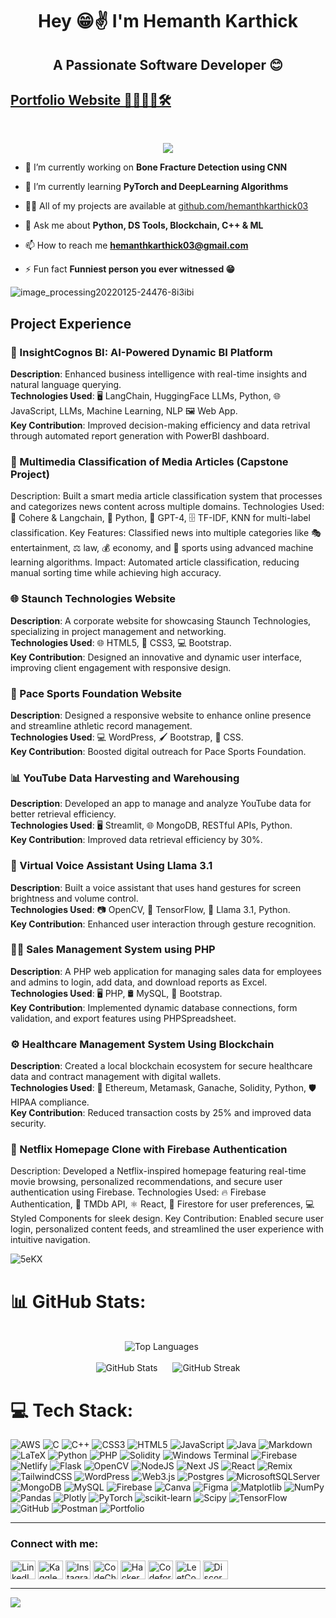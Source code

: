 <h1 align="center" style="-webkit-animation: tracking-in-expand 0.7s cubic-bezier(0.215, 0.610, 0.355, 1.000) both; animation: tracking-in-expand 0.7s cubic-bezier(0.215, 0.610, 0.355, 1.000) both;">
Hey 😁✌️ I'm Hemanth Karthick </h1>
<h2 align="center">A Passionate Software Developer 😊</h2>
<h2><a href="https://hemanthkarthick.vercel.app/">Portfolio Website 🤖🧑🏻‍💻🛠️</a></h2>
</br>
<p align="center"><img src="https://cdn.dribbble.com/users/8619169/screenshots/16424581/media/8a91ad52c7c6cf7562224989d07da8e4.gif"></p>

- 🔭 I’m currently working on **Bone Fracture Detection using CNN**

- 🌱 I’m currently learning **PyTorch and DeepLearning Algorithms**

- 👨‍💻 All of my projects are available at [github.com/hemanthkarthick03](https://github.com/hemanthkarthick03)

- 💬 Ask me about **Python, DS Tools, Blockchain, C++ & ML**

- 📫 How to reach me **hemanthkarthick03@gmail.com**

- ⚡ Fun fact **Funniest person you ever witnessed 😁**


![image_processing20220125-24476-8i3ibi](https://github.com/phoenix-mp3/phoenix-mp3/assets/128579996/9298f92a-05de-45da-875f-64bfd4efebd3)


## Project Experience <br />

### 🧠 InsightCognos BI: AI-Powered Dynamic BI Platform
**Description**: Enhanced business intelligence with real-time insights and natural language querying.  
**Technologies Used**: 🖥️ LangChain, HuggingFace LLMs, Python, 🌐 JavaScript, LLMs, Machine Learning, NLP 🖼️ Web App.  
**Key Contribution**: Improved decision-making efficiency and data retrival through automated report generation with PowerBI dashboard.

### 📰 Multimedia Classification of Media Articles (Capstone Project)
Description: Built a smart media article classification system that processes and categorizes news content across multiple domains.
Technologies Used: 🧠 Cohere & Langchain, 🐍 Python, 🤖 GPT-4, 🗄️ TF-IDF, KNN for multi-label classification.
Key Features: Classified news into multiple categories like 🎭 entertainment, ⚖️ law, 💰 economy, and 🏅 sports using advanced machine learning algorithms.
Impact: Automated article classification, reducing manual sorting time while achieving high accuracy.

### 🌐 Staunch Technologies Website
**Description**: A corporate website for showcasing Staunch Technologies, specializing in project management and networking.  
**Technologies Used**: 🌐 HTML5, 🎨 CSS3, 💻 Bootstrap.  
**Key Contribution**: Designed an innovative and dynamic user interface, improving client engagement with responsive design.

### 🎯 Pace Sports Foundation Website
**Description**: Designed a responsive website to enhance online presence and streamline athletic record management.  
**Technologies Used**: 💻 WordPress, 🖌️ Bootstrap, 🎨 CSS.  
**Key Contribution**: Boosted digital outreach for Pace Sports Foundation.


### 📊 YouTube Data Harvesting and Warehousing
**Description**: Developed an app to manage and analyze YouTube data for better retrieval efficiency.  
**Technologies Used**: 🖥️ Streamlit, 🌐 MongoDB, RESTful APIs, Python.  
**Key Contribution**: Improved data retrieval efficiency by 30%.


### 🤖 Virtual Voice Assistant Using Llama 3.1
**Description**: Built a voice assistant that uses hand gestures for screen brightness and volume control.  
**Technologies Used**: 📷 OpenCV, 🧠 TensorFlow, 🤖 Llama 3.1, Python.  
**Key Contribution**: Enhanced user interaction through gesture recognition.


### 🧑‍💻 Sales Management System using PHP
**Description**: A PHP web application for managing sales data for employees and admins to login, add data, and download reports as Excel.
**Technologies Used**: 🖥️ PHP, 🛢️ MySQL, 🧾 Bootstrap.  
**Key Contribution**: Implemented dynamic database connections, form validation, and export features using PHPSpreadsheet.


### ⚙️ Healthcare Management System Using Blockchain
**Description**: Created a local blockchain ecosystem for secure healthcare data and contract management with digital wallets.  
**Technologies Used**: 🔗 Ethereum, Metamask, Ganache, Solidity, Python, 🛡️ HIPAA compliance.  
**Key Contribution**: Reduced transaction costs by 25% and improved data security.


### 🍿 Netflix Homepage Clone with Firebase Authentication
Description: Developed a Netflix-inspired homepage featuring real-time movie browsing, personalized recommendations, and secure user authentication using Firebase.
Technologies Used: 🔥 Firebase Authentication, 🎥 TMDb API, ⚛️ React, 📡 Firestore for user preferences, 💻 Styled Components for sleek design.
Key Contribution: Enabled secure user login, personalized content feeds, and streamlined the user experience with intuitive navigation.

![5eKX](https://github.com/phoenix-mp3/phoenix-mp3/assets/128579996/9e963633-aff5-4a68-8443-09f42a64d8d8)


# 📊 GitHub Stats:
<div align="center">
  <br/>
  <img src="https://github-readme-stats.vercel.app/api/top-langs/?username=hemanthkarthick03&theme=dark&hide_border=false&include_all_commits=false&count_private=false&layout=compact" alt="Top Languages" style="margin-right: 20px;">
  <br/><br/>
  <img src="https://github-readme-stats.vercel.app/api?username=hemanthkarthick03&theme=dark&hide_border=false&include_all_commits=false&count_private=false" alt="GitHub Stats" style="margin-right: 20px;">
  <img src="https://github-readme-streak-stats.herokuapp.com/?user=hemanthkarthick03&theme=dark&hide_border=false" alt="GitHub Streak">

</div>


# 💻 Tech Stack:
![AWS](https://img.shields.io/badge/AWS-%23FF9900.svg?style=for-the-badge&logo=amazon-aws&logoColor=white) ![C](https://img.shields.io/badge/c-%2300599C.svg?style=for-the-badge&logo=c&logoColor=white) ![C++](https://img.shields.io/badge/c++-%2300599C.svg?style=for-the-badge&logo=c%2B%2B&logoColor=white) ![CSS3](https://img.shields.io/badge/css3-%231572B6.svg?style=for-the-badge&logo=css3&logoColor=white) ![HTML5](https://img.shields.io/badge/html5-%23E34F26.svg?style=for-the-badge&logo=html5&logoColor=white) ![JavaScript](https://img.shields.io/badge/javascript-%23323330.svg?style=for-the-badge&logo=javascript&logoColor=%23F7DF1E) ![Java](https://img.shields.io/badge/java-%23ED8B00.svg?style=for-the-badge&logo=openjdk&logoColor=white) ![Markdown](https://img.shields.io/badge/markdown-%23000000.svg?style=for-the-badge&logo=markdown&logoColor=white) ![LaTeX](https://img.shields.io/badge/latex-%23008080.svg?style=for-the-badge&logo=latex&logoColor=white) ![Python](https://img.shields.io/badge/python-3670A0?style=for-the-badge&logo=python&logoColor=ffdd54) ![PHP](https://img.shields.io/badge/php-%23777BB4.svg?style=for-the-badge&logo=php&logoColor=white) ![Solidity](https://img.shields.io/badge/Solidity-%23363636.svg?style=for-the-badge&logo=solidity&logoColor=white) ![Windows Terminal](https://img.shields.io/badge/Windows%20Terminal-%234D4D4D.svg?style=for-the-badge&logo=windows-terminal&logoColor=white) ![Firebase](https://img.shields.io/badge/firebase-%23039BE5.svg?style=for-the-badge&logo=firebase) ![Netlify](https://img.shields.io/badge/netlify-%23000000.svg?style=for-the-badge&logo=netlify&logoColor=#00C7B7) ![Flask](https://img.shields.io/badge/flask-%23000.svg?style=for-the-badge&logo=flask&logoColor=white) ![OpenCV](https://img.shields.io/badge/opencv-%23white.svg?style=for-the-badge&logo=opencv&logoColor=white) ![NodeJS](https://img.shields.io/badge/node.js-6DA55F?style=for-the-badge&logo=node.js&logoColor=white) ![Next JS](https://img.shields.io/badge/Next-black?style=for-the-badge&logo=next.js&logoColor=white) ![React](https://img.shields.io/badge/react-%2320232a.svg?style=for-the-badge&logo=react&logoColor=%2361DAFB) ![Remix](https://img.shields.io/badge/remix-%23000.svg?style=for-the-badge&logo=remix&logoColor=white) ![TailwindCSS](https://img.shields.io/badge/tailwindcss-%2338B2AC.svg?style=for-the-badge&logo=tailwind-css&logoColor=white) ![WordPress](https://img.shields.io/badge/WordPress-%23117AC9.svg?style=for-the-badge&logo=WordPress&logoColor=white) ![Web3.js](https://img.shields.io/badge/web3.js-F16822?style=for-the-badge&logo=web3.js&logoColor=white)  ![Postgres](https://img.shields.io/badge/postgres-%23316192.svg?style=for-the-badge&logo=postgresql&logoColor=white) ![MicrosoftSQLServer](https://img.shields.io/badge/Microsoft%20SQL%20Server-CC2927?style=for-the-badge&logo=microsoft%20sql%20server&logoColor=white) ![MongoDB](https://img.shields.io/badge/MongoDB-%234ea94b.svg?style=for-the-badge&logo=mongodb&logoColor=white) ![MySQL](https://img.shields.io/badge/mysql-4479A1.svg?style=for-the-badge&logo=mysql&logoColor=white) ![Firebase](https://img.shields.io/badge/firebase-a08021?style=for-the-badge&logo=firebase&logoColor=ffcd34) ![Canva](https://img.shields.io/badge/Canva-%2300C4CC.svg?style=for-the-badge&logo=Canva&logoColor=white) ![Figma](https://img.shields.io/badge/figma-%23F24E1E.svg?style=for-the-badge&logo=figma&logoColor=white) ![Matplotlib](https://img.shields.io/badge/Matplotlib-%23ffffff.svg?style=for-the-badge&logo=Matplotlib&logoColor=black) ![NumPy](https://img.shields.io/badge/numpy-%23013243.svg?style=for-the-badge&logo=numpy&logoColor=white) ![Pandas](https://img.shields.io/badge/pandas-%23150458.svg?style=for-the-badge&logo=pandas&logoColor=white) ![Plotly](https://img.shields.io/badge/Plotly-%233F4F75.svg?style=for-the-badge&logo=plotly&logoColor=white) ![PyTorch](https://img.shields.io/badge/PyTorch-%23EE4C2C.svg?style=for-the-badge&logo=PyTorch&logoColor=white) ![scikit-learn](https://img.shields.io/badge/scikit--learn-%23F7931E.svg?style=for-the-badge&logo=scikit-learn&logoColor=white) ![Scipy](https://img.shields.io/badge/SciPy-%230C55A5.svg?style=for-the-badge&logo=scipy&logoColor=%white) ![TensorFlow](https://img.shields.io/badge/TensorFlow-%23FF6F00.svg?style=for-the-badge&logo=TensorFlow&logoColor=white) ![GitHub](https://img.shields.io/badge/github-%23121011.svg?style=for-the-badge&logo=github&logoColor=white) ![Postman](https://img.shields.io/badge/Postman-FF6C37?style=for-the-badge&logo=postman&logoColor=white) ![Portfolio](https://img.shields.io/badge/Portfolio-%23000000.svg?style=for-the-badge&logo=firefox&logoColor=#FF7139) 

---

<h3 align="left">Connect with me:</h3>
<p align="left">
<a href="https://linkedin.com/in/hemanth-karthick/" target="blank"><img align="center" src="https://raw.githubusercontent.com/rahuldkjain/github-profile-readme-generator/master/src/images/icons/Social/linked-in-alt.svg" alt="LinkedIn" height="30" width="40" /></a>
<a href="https://kaggle.com/hemanthkarthick03" target="blank"><img align="center" src="https://raw.githubusercontent.com/rahuldkjain/github-profile-readme-generator/master/src/images/icons/Social/kaggle.svg" alt="Kaggle" height="30" width="40" /></a>
<a href="https://instagram.com/puzzled_phoenix.mp3/" target="blank"><img align="center" src="https://raw.githubusercontent.com/rahuldkjain/github-profile-readme-generator/master/src/images/icons/Social/instagram.svg" alt="Instagram" height="30" width="40" /></a>
<a href="https://www.codechef.com/users/phoenix_mp3" target="blank"><img align="center" src="https://cdn.jsdelivr.net/npm/simple-icons@3.1.0/icons/codechef.svg" alt="CodeChef" height="30" width="40" /></a>
<a href="https://www.hackerrank.com/yoga3hk?hr_r=1" target="blank"><img align="center" src="https://raw.githubusercontent.com/rahuldkjain/github-profile-readme-generator/master/src/images/icons/Social/hackerrank.svg" alt="HackerRank" height="30" width="40" /></a>
<a href="https://codeforces.com/profile/hemanth.mp3" target="blank"><img align="center" src="https://raw.githubusercontent.com/rahuldkjain/github-profile-readme-generator/master/src/images/icons/Social/codeforces.svg" alt="Codeforces" height="30" width="40" /></a>
<a href="https://www.leetcode.com/phoenix-mp3/" target="blank"><img align="center" src="https://raw.githubusercontent.com/rahuldkjain/github-profile-readme-generator/master/src/images/icons/Social/leet-code.svg" alt="LeetCode" height="30" width="40" /></a>
<a href="https://discord.gg/https://discord.gg/CKDHzECP" target="blank"><img align="center" src="https://raw.githubusercontent.com/rahuldkjain/github-profile-readme-generator/master/src/images/icons/Social/discord.svg" alt="Discord" height="30" width="40" /></a>
</p>

---
[![](https://visitcount.itsvg.in/api?id=hemanthkarthick03&icon=0&color=0)](https://visitcount.itsvg.in)
